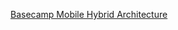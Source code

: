 
[Basecamp Mobile Hybrid Architecture](https://medium.com/signal-v-noise/basecamp-3-for-ios-hybrid-architecture-afc071589c25)
